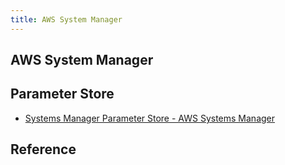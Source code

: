 ```yaml
---
title: AWS System Manager
---
```


## AWS System Manager


## Parameter Store
* [Systems Manager Parameter Store - AWS Systems Manager](http://docs.aws.amazon.com/systems-manager/latest/userguide/systems-manager-paramstore.html)

## Reference

